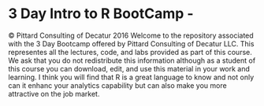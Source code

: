 # 3 Day Intro to R BootCamp - 

&copy; Pittard Consulting of Decatur 2016 
Welcome to the repository associated with the 3 Day Bootcamp offered by Pittard Consulting of Decatur LLC. This representes all the lectures, code, and labs provided as part of this course. We ask that you do not redistribute this information although as a student of this course you can download, edit, and use this material in your work and learning. I think you will find that R is a great language to know and not only can it enhanc your analytics capability but can also make you more attractive on the job market. 



